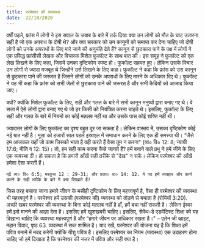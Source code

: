 ```yaml
---
title: परमेश्वर की व्यवस्था
date:  22/10/2020
---
```


वर्षों पहले, फ्रांस में लोगों ने इस सवाल के जवाब के बारे में तर्क दियाः क्या उन लोगों को मौत के घाट उतारना सही है जो एक अपराध के दोषी थे? और क्या सरकार को उन कानूनों को समाप्त कर देना चाहिए जो दोषी लोगों को उनके अपराधों के लिए मारे जाने की अनुमति देते हैं? कानून से छुटकारा पाने के पक्ष में लोगों ने एक प्रसिद्ध फ्रांसीसी लेखक और विचारक मिशेल फुकॉल्ट के साथ बात की। इस समूह ने फुकॉल्ट को एक लेख लिखने के लिए कहा, जिसमें उनका दृष्टिकोण स्पष्ट हो। फुकॉल्ट सहमत हुए। लेकिन उसके विचार उन लोगों से ज्यादा मजबूत थे जिन्होंने उसे लिखने के लिए कहा। फुकॉल्ट ने कहा कि फ्रांस को उस कानून से छुटकारा पाने की जरूरत है जिसने लोगों को उनके अपराधों के लिए मारने के अधिकार दिए थे। फुकॉल्ट ने यह भी कहा कि फ्रांस को सभी जेलों से छुटकारा पाने की जरूरत है और सभी कैदियों को आजाद किया जाए।

क्यों? क्योंकि मिशेल फुकॉल्ट के लिए, सही और गलत के बारे में सभी कानून मनुष्यों द्वारा बनाए गए थे। वे सत्ता में ऐसे लोगों द्वारा बनाए गए थे जो हर किसी को नियंत्रित करना चाहते थे। इसलिए, फुकॉल्ट के लिए सही और गलत के बारे में नियमों का कोई मतलब नहीं था और उसके पास कोई शक्ति नहीं थी।

ज्यादातर लोगों के लिए फुकॉल्ट का दृश्य बहुत दूर जा सकता है। लेकिन वास्तव में, उसका दृष्टिकोण कोई नई बात नहीं है। मूसा को हजारों साल पहले इस्राएल में समाधान करने के लिए एक ही समस्या थी। “जैसे हम आजकल यहाँ जो काम जिसको भाता है वही करते हैं वैसा तुम न करना" (व्य० वि० 12: 8; न्यायी 17:6; नीति व 12: 15)। तो, हम सही काम करना कैसे जानते हैं? हमें बनाने वाले प्रभु ने हमें जीने के लिए एक व्यवस्था दी। हो सकता है कि हमारी आँखें सही तरीके से "देख" न सकें। लेकिन परमेश्वर की आँखें हमेशा ऐसा करती हैं।

`पढ़ें व्य० वि० 6:5; मरकुस 12 : 29-31; और प्रका० वा० 14: 12. ये पद हमें व्यवहार और कार्य करने के सही तरीके के बारे में क्या सिखाते हैं?`

जिस तरह बचाया जाना हमारे जीवन के मसीही दृष्टिकोण के लिए महत्त्वपूर्ण है, वैसा ही परमेश्वर की व्यवस्था भी महत्त्वपूर्ण है। परमेश्वर हमें उसकी (परमेश्वर की) व्यवस्था को तोड़ने से बचाता है (रोमियों 3:20). अच्छी खबर परमेश्वर की व्यवस्था के बिना कोई मतलब नहीं है हाँ, हमें बचा नहीं सकती है। लेकिन ईश्वर हमें इसे मानने की आज्ञा देता है। इसलिए हमें खुशखबरी चाहिए। इसलिए, सेवेंथ-डे एडवेंटिस्ट शिक्षा को यह दिखाना चाहिए कि व्यवस्था महत्त्वपूर्ण है और “हमारे जीवन पर अधिकार रखता है।" – एलेन जी व्हाइट, महान विवाद, पृष्ठ 63. व्यवस्था में सब्त शामिल है। याद रखें, परमेश्वर की योजना यह है कि शिक्षा हमें पवित्र बनाने में मदद करेगी क्योंकि यीशु पवित्र है। इसलिए परमेश्वर का नियम (व्यवस्था) एक उदाहरण होना चाहिए जो हमें दिखाता है कि परमेश्वर की नजर में पवित्र और सही क्या है।